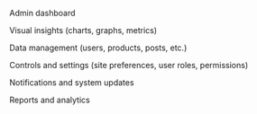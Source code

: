 Admin dashboard

Visual insights (charts, graphs, metrics)

Data management (users, products, posts, etc.)

Controls and settings (site preferences, user roles, permissions)

Notifications and system updates

Reports and analytics
